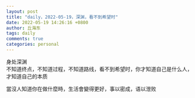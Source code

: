 ```yaml
---
layout: post
title: "daily，2022-05-19，深渊，看不到希望时"
date: 2022-05-19 14:26:16 +0800
author: 丘海东 
tags: daily
comments: true
categories: personal
---
```

身处深渊  
不知道终点，不知道过程，不知道路线，看不到希望时，你才知道自己是什么人，才知道自己的本质  

當沒人知道你在做什麼時，生活會變得更好，事以密成，语以泄败
